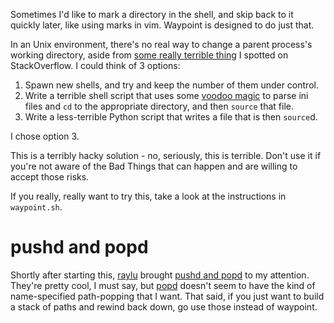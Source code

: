 Sometimes I'd like to mark a directory in the shell, and skip back to it quickly
later, like using marks in vim.  Waypoint is designed to do just that.

In an Unix environment, there's no real way to change a parent process's working
directory, aside from [some really terrible thing][0] I spotted on
StackOverflow.  I could think of 3 options:

1. Spawn new shells, and try and keep the number of them under control.  
2. Write a terrible shell script that uses some [voodoo magic] to parse ini
files and `cd` to the appropriate directory, and then `source` that file.
3. Write a less-terrible Python script that writes a file that is then
`source`d.

I chose option 3.

This is a terribly hacky solution - no, seriously, this is terrible. Don't use
it if you're not aware of the Bad Things that can happen and are willing to
accept those risks.

If you really, really want to try this, take a look at the instructions in
`waypoint.sh`.

# pushd and popd

Shortly after starting this, [raylu] brought [pushd and popd] to my attention.
They're pretty cool, I must say, but [popd] doesn't seem to have the kind of
name-specified path-popping that I want. That said, if you just want to build a
stack of paths and rewind back down, go use those instead of waypoint.


[0]: http://stackoverflow.com/questions/2375003/how-do-i-set-the-working-directory-of-the-parent-process/2375174#2375174
[voodoo magic]: http://ajdiaz.wordpress.com/2008/02/09/bash-ini-parser/
[raylu]: https://github.com/raylu
[pushd and popd]: http://en.wikipedia.org/wiki/Pushd_and_popd
[popd]: http://ss64.com/bash/popd.html
